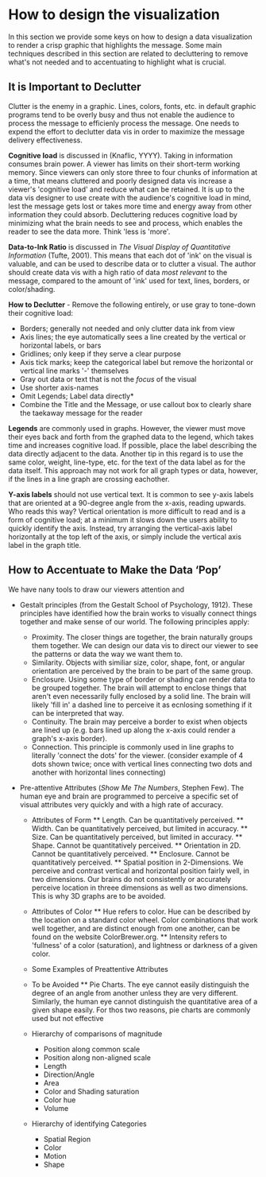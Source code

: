 # How to design the visualization
In this section we provide some keys on how to design a data visualization to render a crisp graphic that highlights the message.
Some main techniques described in this section are related to decluttering to remove what's not needed and to accentuating to highlight what is crucial.

## It is Important to Declutter
Clutter is the enemy in a graphic. Lines, colors, fonts, etc. in default graphic programs tend to be overly busy and thus not enable the audience to process the message to efficienly process the message. One needs to expend the effort to declutter data vis in order to maximize the message delivery effectiveness.

**Cognitive load** is discussed in (Knaflic, YYYY). Taking in information consumes brain power. A viewer has limits on their short-term working memory. Since viewers can only store three to four chunks of information at a time, that means cluttered and poorly designed data vis increase a viewer's 'cognitive load' and reduce what can be retained. It is up to the data vis designer to use create with the audience's cognitive load in mind, lest the message gets lost or takes more time and energy away from other information they could absorb. Decluttering reduces cognitive load by minimizing what the brain needs to see and process, which enables the reader to see the data more. Think 'less is 'more'.

**Data-to-Ink Ratio** is discussed in *The Visual Display of Quantitative Information* (Tufte, 2001). This means that each dot of 'ink' on the visual is valuable, and can be used to describe data or to clutter a visual. The author should create data vis with a high ratio of data *most relevant* to the message, compared to the amount of 'ink' used for text, lines, borders, or color/shading.

**How to Declutter** - 	Remove the following entirely, or use gray to tone-down their cognitive load:
* Borders; generally not needed and only clutter data ink from view
* Axis lines; the eye automatically sees a line created by the vertical or horizontal labels, or bars
* Gridlines; only keep if they serve a clear purpose
* Axis tick marks; keep the categorical label but remove the horizontal or vertical line marks '-' themselves
* Gray out data or text that is not the *focus* of the visual 
* Use shorter axis-names
* Omit Legends; Label data directly* 
* Combine the Title and the Message, or use callout box to clearly share the taekaway message for the reader
		
**Legends** are commonly used in graphs. However, the viewer must move their eyes back and forth from the graphed data to the legend, which takes time and increases cognitive load. If possible, place the label describing the data directly adjacent to the data. Another tip in this regard is to use the same color, weight, line-type, etc. for the text of the data label as for the data itself. This approach may not work for all graph types or data, however, if the lines in a line graph are crossing eachother. 

**Y-axis labels** should not use vertical text. It is common to see y-axis labels that are oriented at a 90-degree angle from the x-axis, reading upwards. Who reads this way? Vertical orientation is more difficult to read and is a form of cognitive load; at a minimum it slows down the users ability to quickly identify the axis. Instead, try arranging the vertical-axis label horizontally at the top left of the axis, or simply include the vertical axis label in the graph title.
		
	
## How to Accentuate to Make the Data ‘Pop’
We have nany tools to draw our viewers attention and  

* Gestalt principles (from the Gestalt School of Psychology, 1912). These principles have identified how the brain works to visually connect things together and make sense of our world. The following principles apply:
	* Proximity. The closer things are together, the brain naturally groups them together. We can design our data vis to direct our viewer to see the patterns or data the way we want them to.
	* Similarity. Objects with similiar size, color, shape, font, or angular orientation are perceived by the brain to be part of the same group. 
	* Enclosure. Using some type of border or shading can render data to be grouped together. The brain will attempt to enclose things that aren't even necessarily fully enclosed by a solid line. The brain will likely 'fill in' a dashed line to perceive it as ecnlosing something if it can be interpreted that way. 
	* Continuity.  The brain may perceive a border to exist when objects are lined up (e.g. bars lined up along the x-axis could render a graph's x-axis border).
	* Connection. This principle is commonly used in line graphs to literally 'connect the dots' for the viewer. (consider example of 4 dots  shown twice; once with vertical lines connecting two dots and another with horizontal lines connecting)
	
* Pre-attentive Attributes (*Show Me The Numbers*, Stephen Few). The human eye and brain are programmed to perceive a specific set of visual attributes very quickly and with a high rate of accuracy.
	
	* Attributes of Form
		** Length. Can be quantitatively perceived.
		** Width. Can be quantitatively perceived, but limited in accuracy.
		** Size. Can be quantitatively perceived, but limited in accuracy.
		** Shape. Cannot be quantitatively perceived.
		** Orientation in 2D. Cannot be quantitatively perceived.
		** Enclosure. Cannot be quantitatively perceived.
		** Spatial position in 2-Dimensions. We perceive and contrast vertical and horizontal position fairly well, in two dimensions. Our brains do not consistently or accurately perceive location in threee dimensions as well as two dimensions. This is why 3D graphs are to be avoided.
	
	* Attributes of Color
		** Hue refers to color. Hue can be described by the location on a standard color wheel. Color combinations that work well together, and are distinct enough from one another, can be found on the website ColorBrewer.org.
		** Intensity refers to 'fullness' of a color (saturation), and lightness or darkness of a given color.
		
	* Some Examples	of Preattentive Attributes
	
				
	* To be Avoided
		** Pie Charts. The eye cannot easily distinguish the degree of an angle from another unless they are very different. Similarly, the human eye cannot distinguish the quantitative area of a given shape easily. For thos two reasons, pie charts are commonly used but not effective
	
	* Hierarchy of comparisons of magnitude
		* Position along common scale
		* Position along non-aligned scale
		* Length
		* Direction/Angle
		* Area
		* Color and Shading saturation
		* Color hue
		* Volume
	* Hierarchy of identifying Categories
		* Spatial Region
		* Color
		* Motion
		* Shape

